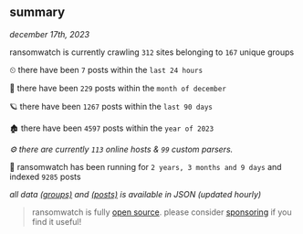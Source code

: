 
## summary
_december 17th, 2023_

ransomwatch is currently crawling `312` sites belonging to `167` unique groups

⏲ there have been `7` posts within the `last 24 hours`

🦈 there have been `229` posts within the `month of december`

🪐 there have been `1267` posts within the `last 90 days`

🏚 there have been `4597` posts within the `year of 2023`

_⚙️ there are currently `113` online hosts & `99` custom parsers._

🦕 ransomwatch has been running for `2 years, 3 months and 9 days` and indexed `9285` posts

_all data  [(groups)](http://ransomwhat.telemetry.ltd/groups) and [(posts)](http://ransomwhat.telemetry.ltd/posts) is available in JSON (updated hourly)_

> ransomwatch is fully [open source](https://github.com/joshhighet/ransomwatch#ransomwatch--). please consider [sponsoring](https://github.com/sponsors/joshhighet) if you find it useful!
